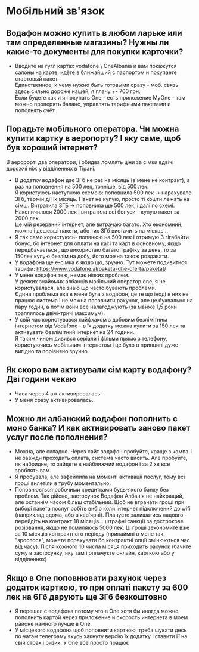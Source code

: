 # Мобільний зв'язок

## Водафон можно купить в любом ларьке или там определенные магазины? Нужны ли какие-то документы для покупки карточки?

- Вводите на гугл картах vodafone \ OneAlbania и вам покажутся салоны на карте, идёте в ближайший с
  паспортом и покупаете стартовый пакет.  
  Единственное, к чему нужно быть готовыми сразу - моб. связь здесь сильно дороже нашей, я плачу +-
  700 грн.  
  Если будете как и я покупать One - есть приложение MyOne - там можно проверять баланс, управлять
  тарифными пакетами и пополнять счёт.

## Порадьте мобільного оператора. Чи можна купити картку в аеропорту? І яку саме, щоб був хороший інтернет?

<note>
В аеророрті два оператори, і обидва ломлять ціни за сімки вдвічі дорожчі ніж у відділеннях в Тірані.
</note>

- В додатку водафон дає 3Гб не раз на місяць (в мене не контракт), а раз на поповнення на 500 лек,
  точніше, від 500 лек.  
  Я користуюсь наступною схемою: поповнила 500 лек -> нарахувало 3Гб, термін дії їх місяць. Пакет не
  купую, просто ті кошти лежать на сімці. Витратила 3ГБ -> поповнила ще 500 лек, і далі по схемі.
  Накопичилося 2000 лек і витратила всі бонуси - купую пакет за 2000 лек.  
  Це мій резервний інтернет, але витрачаю багато. Хто економний, можна і дешевші пакети, або тих 3Гб
  вистачить на місяць...
- Я так само користуюсь- попвнюю на 500 лек і отримую 3 гігабайти бонус, бо інтернет для оплати на
  касі та карт в основному, якщо передбачається , що використаю багато трафіку за день, то за 150лек
  купую безлім на добу, його можна також роздавати.
- У водафона ще е-сімка є якшо що, зручно. Тут можете подивитися тарифи:
  https://www.vodafone.al/paketa-dhe-oferta/paketat/
- У мене водафон теж, немає ніяких проблем.  
  У деяких знайомих албанців мобільний оператор one, я не користувалася, але знаю що часто бувають
  проблеми.  
  Єдина проблема яка в мене була з водафон, це те що іноді в них не працює система і не можна
  поповнити рахунок, але це буквально на пару годин, а потім вони все налагоджують (за майже 1,5 роки
  траплялось двічі-тричі максимум).
- У свій час користувався лайфхаком з добовим безлімітним інтернетом від Vodafone - в їх додатку
  можна купити за 150 лек та активувати безлімітний інтернет на 24 години.  
  Я таким чином дивився серіали і фільми прямо з телефону, користуючись мобільним інтернетом і це
  було в принципі дуже вигідно та порівняно зручно.

## Як скоро вам активували сім карту водафону? Дві години чекаю
- Часа через 4 аж активировалась.
- У меня сразу активировалась.

## Можно ли албанский водафон пополнить с моно банка? И как активировать заново пакет услуг после пополнения?

- Можна, але складно. Через сайт водафон пробуйте, краще з компа. І не завжди проходить оплата,
  система часто висить. Але пробуйте, як набридне, то зайдете в найближчий водафон і за 2 хв все
  зроблять вам.
- Я пробувала, але зафейлила на моменті активації послуг, тому всі гроші вилетіли в трубу
  моментально.
- Поповнюється робочими кредитками будь-якого банку без проблем. Так дійсно, застосунок Водафон
  Албанія не найкращий, але останнім часом більш стабільний. Щоб не втрачати гроші при виборі пакета
  послуг робіть вибір коли інтернет підключений до wifi (наприклад вдома, або в кав'ярні). Плануєте
  залишатись надовго - перейдіть на контракт 18 місяців... штрафні санкції за дострокове розірвання,
  якщо не помиляюсь 5000 лек. Ці гроші зекономите вже за 10 місяців контрактного періоду (принаймні в
  мене так "зрослося", можете порахувати бо контрактні опції змінюються час від часу). Після кожного 10
  числа місяця приходить рахунок (бачите суму в застосунку, яку там і оплачуєте онлайн, карткою або у
  відділеннях)

## Якщо в One поповнювати рахунок через додаток карткою, то при оплаті пакету за 600 лек на 6Гб дарують ще 3Гб безкоштовно

- Я перешел с водафона потому что в One хотя бы иногда можно пополнить картой через приложение и
  скорость интернета в моем районе намного лучше в One.
- У місцевого водафона щоб поповнити карткою, треба шукати десь по чатам телеграму якусь хакнуту
  версію їх додатку і ставити її на свій страх і ризик. У One все просто працює